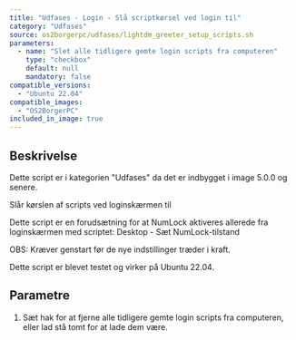 ```yaml
---
title: "Udfases - Login - Slå scriptkørsel ved login til"
category: "Udfases"
source: os2borgerpc/udfases/lightdm_greeter_setup_scripts.sh
parameters:
  - name: "Slet alle tidligere gemte login scripts fra computeren"
    type: "checkbox"
    default: null
    mandatory: false
compatible_versions:
  - "Ubuntu 22.04"
compatible_images:
  - "OS2BorgerPC"
included_in_image: true
---
```


## Beskrivelse
Dette script er i kategorien "Udfases" da det er indbygget i image 5.0.0 og senere.

Slår kørslen af scripts ved loginskærmen til 

Dette script er en forudsætning for at NumLock aktiveres allerede fra loginskærmen med scriptet:
Desktop - Sæt NumLock-tilstand

OBS: Kræver genstart før de nye indstillinger træder i kraft.

Dette script er blevet testet og virker på Ubuntu 22.04.

## Parametre
1. Sæt hak for at fjerne alle tidligere gemte login scripts fra computeren, eller lad stå tomt for at lade dem være.